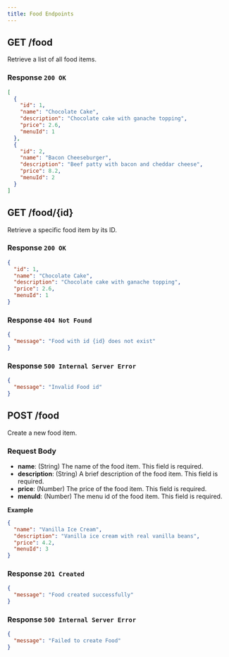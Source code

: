 ```yaml
---
title: Food Endpoints
---
```


## GET /food
Retrieve a list of all food items.
### Response `200 OK`
```json
[
  {
    "id": 1,
    "name": "Chocolate Cake",
    "description": "Chocolate cake with ganache topping",
    "price": 2.6,
    "menuId": 1
  },
  {
    "id": 2,
    "name": "Bacon Cheeseburger",
    "description": "Beef patty with bacon and cheddar cheese",
    "price": 8.2,
    "menuId": 2
  }
]
```

## GET /food/{id}
Retrieve a specific food item by its ID.
### Response `200 OK`
```json
{
  "id": 1,
  "name": "Chocolate Cake",
  "description": "Chocolate cake with ganache topping",
  "price": 2.6,
  "menuId": 1
}
```
### Response `404 Not Found`
```json
{
  "message": "Food with id {id} does not exist"
}
```
### Response `500 Internal Server Error`
```json
{
  "message": "Invalid Food id"
}
```

## POST /food
Create a new food item.
### Request Body
- **name**: (String) The name of the food item. This field is required.
- **description**: (String) A brief description of the food item. This field is required.
- **price**: (Number) The price of the food item. This field is required.
- **menuId**: (Number) The menu id of the food item. This field is required.

**Example**
```json
{
  "name": "Vanilla Ice Cream",
  "description": "Vanilla ice cream with real vanilla beans",
  "price": 4.2,
  "menuId": 3
}
```
### Response `201 Created`
```json
{
  "message": "Food created successfully"
}
```
### Response `500 Internal Server Error`
```json
{
  "message": "Failed to create Food"
}
```